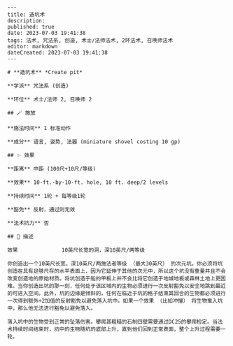 
    ---
    title: 造坑术
    description: 
    published: true
    date: 2023-07-03 19:41:38
    tags: 法术, 咒法系, 创造, 术士/法师法术, 2环法术, 召唤师法术
    editor: markdown
    dateCreated: 2023-07-03 19:41:38
    ---

    # **造坑术** *Create pit*

    **学派** 咒法系 (创造) 

    **环位** 术士/法师 2, 召唤师 2

    ## 🪄 施放

    **施法时间** 1 标准动作

    **成分** 语言, 姿势, 法器 (miniature shovel costing 10 gp)

    ## ✨ 效果  

    **距离** 中距 (100尺+10尺/等级) 

    **效果** 10-ft.-by-10-ft. hole, 10 ft. deep/2 levels 

    **持续时间** 1轮 + 每等级1轮 

    **豁免** 反射，通过则无效

    **法术抗力** 否

    ## 📖 描述

    效果              10英尺长宽的洞，深10英尺/两等级

    你创造出一个10英尺长宽，深10英尺/两施法者等级 （最大30英尺） 的次元坑。你必须将坑创造在具有足够尺存的水平表面上，因为它延伸于其他的次元中，所以这个坑没有重量并且不会改变创造地的原始材质。将坑创造于船的甲板上并不会比将它创造于地城地板或森林土地上更困难。当你创造出坑的那一刻，任何处于该区域内的生物必须进行一次反射豁免以安全地跳到最近的可进入空间。此外，坑的边缘是倾斜的，任何在临近于坑的格子结束其回合的生物都必须进行一次得到额外+2加值的反射豁免以避免落入坑中。如果一个效果 （比如冲撞） 将生物推入坑中，那么他无法进行豁免以避免落入。

    落入坑中的生物受到正常的坠落伤害。攀爬其粗糙的石制四壁需要通过DC25的攀爬检定。当法术持续时间结束时，坑中的生物随坑的底部上升，直到他们回到正常表面，整个上升过程需要一轮。
    
